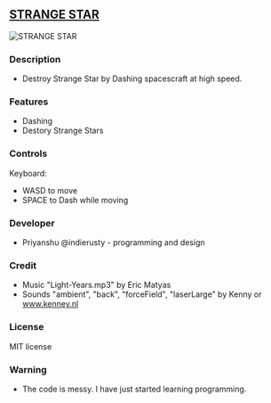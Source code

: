 ## [STRANGE STAR](https://indierusty.itch.io/strange-star)

![STRANGE STAR](screenshots/strange-star.png "STRANGE STAR")

### Description

 - Destroy Strange Star by Dashing spacescraft at high speed.

### Features

 - Dashing 
 - Destory Strange Stars

### Controls

Keyboard:
 - WASD to move
 - SPACE to Dash while moving


### Developer

 - Priyanshu @indierusty - programming and design 

### Credit

 - Music "Light-Years.mp3" by Eric Matyas
 - Sounds "ambient", "back", "forceField", "laserLarge" 
by Kenny or www.kenney.nl

### License

MIT license

### Warning 
 - The code is messy. I have just started learning programming.

